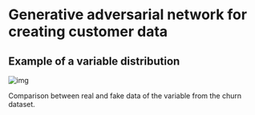 # Generative adversarial network for creating customer data

## Example of a variable distribution
![img](https://i.imgur.com/EYucZfn.png)

Comparison between real and fake data of the variable from the churn dataset.

